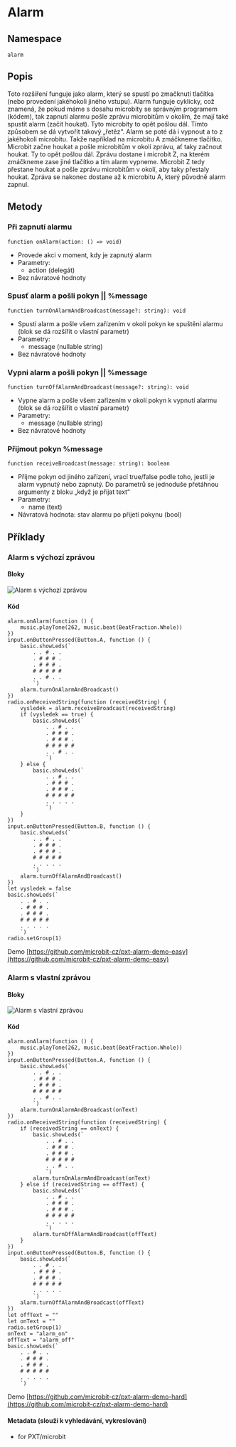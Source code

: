 # Alarm

## Namespace
```
alarm
```
## Popis
Toto rozšíření funguje jako alarm, který se spustí po zmačknutí tlačítka (nebo provedení jakéhokoli jiného vstupu). Alarm funguje cyklicky, což znamená, že pokud máme s dosahu microbity se správným programem (kódem), tak zapnutí alarmu pošle zprávu microbitům v okolím, že mají také spustit alarm (začít houkat). Tyto microbity to opět pošlou dál. Tímto způsobem se dá vytvořit takový „řetěz“. Alarm se poté dá i vypnout a to z jakéhokoli microbitu. Takže například na microbitu A zmáčkneme tlačítko. Microbit začne houkat a pošle microbitům v okolí zprávu, ať taky začnout houkat. Ty to opět pošlou dál. Zprávu dostane i microbit Z, na kterém zmáčkneme zase jiné tlačítko a tím alarm vypneme. Microbit Z tedy přestane houkat a pošle zprávu microbitům v okolí, aby taky přestaly houkat. Zpráva se nakonec dostane až k microbitu A, který původně alarm zapnul.
 
## Metody
### Při zapnutí alarmu
```
function onAlarm(action: () => void)
```
- Provede akci v moment, kdy je zapnutý alarm
- Parametry:
    - action (delegát)
- Bez návratové hodnoty

### Spusť alarm a pošli pokyn || %message
```
function turnOnAlarmAndBroadcast(message?: string): void
```
- Spustí alarm a pošle všem zařízením v okolí pokyn ke spuštění alarmu (blok se dá rozšířit o vlastní parametr)
- Parametry:
    - message (nullable string)
- Bez návratové hodnoty

### Vypni alarm a pošli pokyn || %message
```
function turnOffAlarmAndBroadcast(message?: string): void
```
- Vypne alarm a pošle všem zařízením v okolí pokyn k vypnutí alarmu (blok se dá rozšířit o vlastní parametr)
- Parametry:
    - message (nullable string)
- Bez návratové hodnoty

### Přijmout pokyn %message
```
function receiveBroadcast(message: string): boolean
```
- Přijme pokyn od jiného zařízení, vrací true/false podle toho, jestli je alarm vypnutý nebo zapnutý. Do parametrů se jednoduše přetáhnou argumenty z bloku „když je přijat text“
- Parametry:
    - name (text)
- Návratová hodnota: stav alarmu po přijetí pokynu (bool)

## Příklady

### Alarm s výchozí zprávou

#### Bloky
![Alarm s výchozí zprávou](https://github.com/microbit-cz/pxt-alarm-extension/blob/master/images/easyexample.png)
#### Kód
```
alarm.onAlarm(function () {
    music.playTone(262, music.beat(BeatFraction.Whole))
})
input.onButtonPressed(Button.A, function () {
    basic.showLeds(`
        . . # . .
        . # # # .
        . # # # .
        # # # # #
        . . # . .
        `)
    alarm.turnOnAlarmAndBroadcast()
})
radio.onReceivedString(function (receivedString) {
    vysledek = alarm.receiveBroadcast(receivedString)
    if (vysledek == true) {
        basic.showLeds(`
            . . # . .
            . # # # .
            . # # # .
            # # # # #
            . . # . .
            `)
    } else {
        basic.showLeds(`
            . . # . .
            . # # # .
            . # # # .
            # # # # #
            . . . . .
            `)
    }
})
input.onButtonPressed(Button.B, function () {
    basic.showLeds(`
        . . # . .
        . # # # .
        . # # # .
        # # # # #
        . . . . .
        `)
    alarm.turnOffAlarmAndBroadcast()
})
let vysledek = false
basic.showLeds(`
    . . # . .
    . # # # .
    . # # # .
    # # # # #
    . . . . .
    `)
radio.setGroup(1)
```
Demo  [https://github.com/microbit-cz/pxt-alarm-demo-easy](https://github.com/microbit-cz/pxt-alarm-demo-easy)

### Alarm s vlastní zprávou
#### Bloky
![Alarm s vlastní zprávou](https://github.com/microbit-cz/pxt-alarm-extension/blob/master/images/hardexample.png)

#### Kód
```
alarm.onAlarm(function () {
    music.playTone(262, music.beat(BeatFraction.Whole))
})
input.onButtonPressed(Button.A, function () {
    basic.showLeds(`
        . . # . .
        . # # # .
        . # # # .
        # # # # #
        . . # . .
        `)
    alarm.turnOnAlarmAndBroadcast(onText)
})
radio.onReceivedString(function (receivedString) {
    if (receivedString == onText) {
        basic.showLeds(`
            . . # . .
            . # # # .
            . # # # .
            # # # # #
            . . # . .
            `)
        alarm.turnOnAlarmAndBroadcast(onText)
    } else if (receivedString == offText) {
        basic.showLeds(`
            . . # . .
            . # # # .
            . # # # .
            # # # # #
            . . . . .
            `)
        alarm.turnOffAlarmAndBroadcast(offText)
    }
})
input.onButtonPressed(Button.B, function () {
    basic.showLeds(`
        . . # . .
        . # # # .
        . # # # .
        # # # # #
        . . . . .
        `)
    alarm.turnOffAlarmAndBroadcast(offText)
})
let offText = ""
let onText = ""
radio.setGroup(1)
onText = "alarm_on"
offText = "alarm_off"
basic.showLeds(`
    . . # . .
    . # # # .
    . # # # .
    # # # # #
    . . . . .
    `)
```

Demo  [https://github.com/microbit-cz/pxt-alarm-demo-hard](https://github.com/microbit-cz/pxt-alarm-demo-hard)

#### Metadata (slouží k vyhledávání, vykreslování)

* for PXT/microbit
<script src="https://makecode.com/gh-pages-embed.js"></script><script>makeCodeRender("{{ site.makecode.home_url }}", "{{ site.github.owner_name }}/{{ site.github.repository_name }}");</script>
